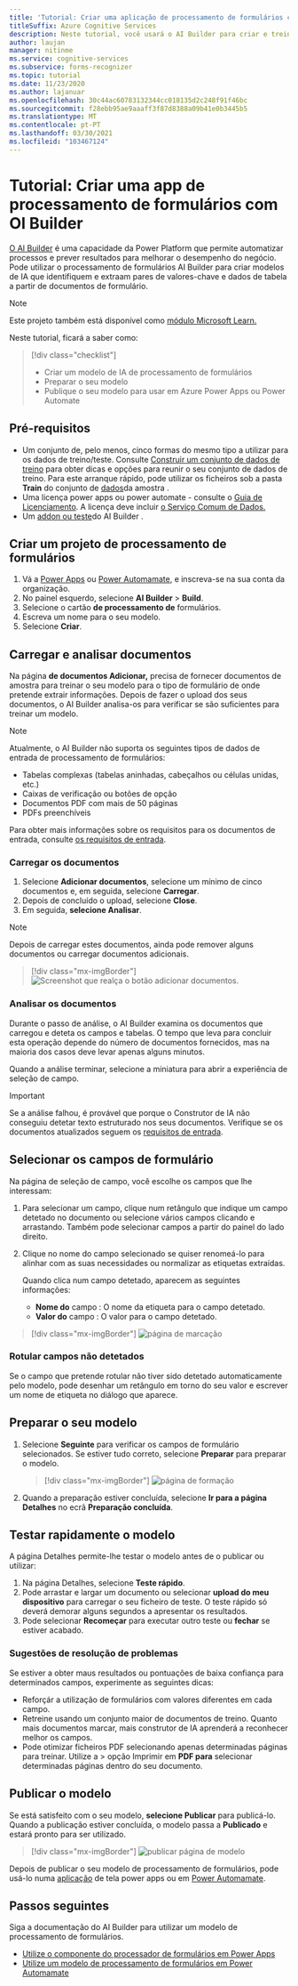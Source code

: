 ```yaml
---
title: 'Tutorial: Criar uma aplicação de processamento de formulários com AI Builder - Form Recogniser'
titleSuffix: Azure Cognitive Services
description: Neste tutorial, você usará o AI Builder para criar e treinar uma aplicação de processamento de formulários.
author: laujan
manager: nitinme
ms.service: cognitive-services
ms.subservice: forms-recognizer
ms.topic: tutorial
ms.date: 11/23/2020
ms.author: lajanuar
ms.openlocfilehash: 30c44ac60783132344cc018135d2c248f91f46bc
ms.sourcegitcommit: f28ebb95ae9aaaff3f87d8388a09b41e0b3445b5
ms.translationtype: MT
ms.contentlocale: pt-PT
ms.lasthandoff: 03/30/2021
ms.locfileid: "103467124"
---
```

# <a name="tutorial-create-a-form-processing-app-with-ai-builder"></a>Tutorial: Criar uma app de processamento de formulários com OI Builder

[O AI Builder](/ai-builder/overview) é uma capacidade da Power Platform que permite automatizar processos e prever resultados para melhorar o desempenho do negócio. Pode utilizar o processamento de formulários AI Builder para criar modelos de IA que identifiquem e extraam pares de valores-chave e dados de tabela a partir de documentos de formulário.

> [!NOTE]
> Este projeto também está disponível como [módulo Microsoft Learn.](/learn/modules/get-started-with-form-processing/)

Neste tutorial, ficará a saber como:

> [!div class="checklist"]
> * Criar um modelo de IA de processamento de formulários
> * Preparar o seu modelo
> * Publique o seu modelo para usar em Azure Power Apps ou Power Automate

## <a name="prerequisites"></a>Pré-requisitos

* Um conjunto de, pelo menos, cinco formas do mesmo tipo a utilizar para os dados de treino/teste. Consulte [Construir um conjunto de dados de treino](./build-training-data-set.md) para obter dicas e opções para reunir o seu conjunto de dados de treino. Para este arranque rápido, pode utilizar os ficheiros sob a pasta **Train** do conjunto de [dados](https://go.microsoft.com/fwlink/?linkid=2128080)da amostra .
* Uma licença power apps ou power automate - consulte o [Guia de Licenciamento](https://go.microsoft.com/fwlink/?linkid=2085130). A licença deve incluir [o Serviço Comum de Dados.](https://powerplatform.microsoft.com/common-data-service/)
* Um [addon ou teste](https://go.microsoft.com/fwlink/?LinkId=2113956&clcid=0x409)do AI Builder .


## <a name="create-a-form-processing-project"></a>Criar um projeto de processamento de formulários

1. Vá a [Power Apps](https://make.powerapps.com/) ou [Power Automamate](https://flow.microsoft.com/signin), e inscreva-se na sua conta da organização.
1. No painel esquerdo, selecione **AI Builder**  >  **Build**.
1. Selecione o cartão **de processamento de** formulários.
1. Escreva um nome para o seu modelo.
1. Selecione **Criar**.

## <a name="upload-and-analyze-documents"></a>Carregar e analisar documentos

Na página **de documentos Adicionar,** precisa de fornecer documentos de amostra para treinar o seu modelo para o tipo de formulário de onde pretende extrair informações. Depois de fazer o upload dos seus documentos, o AI Builder analisa-os para verificar se são suficientes para treinar um modelo.

> [!NOTE]
> Atualmente, o AI Builder não suporta os seguintes tipos de dados de entrada de processamento de formulários:
>
> - Tabelas complexas (tabelas aninhadas, cabeçalhos ou células unidas, etc.)
> - Caixas de verificação ou botões de opção
> - Documentos PDF com mais de 50 páginas
> - PDFs preenchíveis
>
> Para obter mais informações sobre os requisitos para os documentos de entrada, consulte [os requisitos de entrada](./overview.md#input-requirements).

### <a name="upload-your-documents"></a>Carregar os documentos

1. Selecione **Adicionar documentos**, selecione um mínimo de cinco documentos e, em seguida, selecione **Carregar**.
1. Depois de concluído o upload, selecione **Close**.
1. Em seguida, **selecione Analisar**.

> [!NOTE] 
> Depois de carregar estes documentos, ainda pode remover alguns documentos ou carregar documentos adicionais.

> [!div class="mx-imgBorder"]
> ![Screenshot que realça o botão adicionar documentos.](./media/tutorial-ai-builder/add-documents-page.png)

### <a name="analyze-your-documents"></a>Analisar os documentos

Durante o passo de análise, o AI Builder examina os documentos que carregou e deteta os campos e tabelas. O tempo que leva para concluir esta operação depende do número de documentos fornecidos, mas na maioria dos casos deve levar apenas alguns minutos.

Quando a análise terminar, selecione a miniatura para abrir a experiência de seleção de campo.

> [!IMPORTANT]
> Se a análise falhou, é provável que porque o Construtor de IA não conseguiu detetar texto estruturado nos seus documentos. Verifique se os documentos atualizados seguem os [requisitos de entrada](./overview.md#input-requirements).

## <a name="select-your-form-fields"></a>Selecionar os campos de formulário

Na página de seleção de campo, você escolhe os campos que lhe interessam:

1. Para selecionar um campo, clique num retângulo que indique um campo detetado no documento ou selecione vários campos clicando e arrastando. Também pode selecionar campos a partir do painel do lado direito.
1. Clique no nome do campo selecionado se quiser renomeá-lo para alinhar com as suas necessidades ou normalizar as etiquetas extraídas.

    Quando clica num campo detetado, aparecem as seguintes informações:

    - **Nome do** campo : O nome da etiqueta para o campo detetado.
    - **Valor do** campo : O valor para o campo detetado.

> [!div class="mx-imgBorder"]
> ![página de marcação](./media/tutorial-ai-builder/select-fields-page.png)

### <a name="label-undetected-fields"></a>Rotular campos não detetados

Se o campo que pretende rotular não tiver sido detetado automaticamente pelo modelo, pode desenhar um retângulo em torno do seu valor e escrever um nome de etiqueta no diálogo que aparece.

## <a name="train-your-model"></a>Preparar o seu modelo

1. Selecione **Seguinte** para verificar os campos de formulário selecionados. Se estiver tudo correto, selecione **Preparar** para preparar o modelo.

    > [!div class="mx-imgBorder"]
    > ![página de formação](./media/tutorial-ai-builder/summary-train-page.png)
1. Quando a preparação estiver concluída, selecione **Ir para a página Detalhes** no ecrã **Preparação concluída**.
## <a name="quick-test-your-model"></a>Testar rapidamente o modelo

A página Detalhes permite-lhe testar o modelo antes de o publicar ou utilizar:

1. Na página Detalhes, selecione **Teste rápido**.
2. Pode arrastar e largar um documento ou selecionar **upload do meu dispositivo** para carregar o seu ficheiro de teste. O teste rápido só deverá demorar alguns segundos a apresentar os resultados.
3. Pode selecionar **Recomeçar** para executar outro teste ou **fechar** se estiver acabado.

### <a name="troubleshooting-tips"></a>Sugestões de resolução de problemas

Se estiver a obter maus resultados ou pontuações de baixa confiança para determinados campos, experimente as seguintes dicas:

- Reforçár a utilização de formulários com valores diferentes em cada campo.
- Retreine usando um conjunto maior de documentos de treino. Quanto mais documentos marcar, mais construtor de IA aprenderá a reconhecer melhor os campos.
- Pode otimizar ficheiros PDF selecionando apenas determinadas páginas para treinar. Utilize a  >  opção Imprimir em **PDF para** selecionar determinadas páginas dentro do seu documento.

## <a name="publish-your-model"></a>Publicar o modelo

Se está satisfeito com o seu modelo, **selecione Publicar**  para publicá-lo. Quando a publicação estiver concluída, o modelo passa a **Publicado** e estará pronto para ser utilizado.

> [!div class="mx-imgBorder"]
> ![publicar página de modelo](./media/tutorial-ai-builder/model-page.png)

Depois de publicar o seu modelo de processamento de formulários, pode usá-lo numa [aplicação](/ai-builder/form-processor-component-in-powerapps) de tela power apps ou em [Power Automamate](/ai-builder/form-processing-model-in-flow).

## <a name="next-steps"></a>Passos seguintes

Siga a documentação do AI Builder para utilizar um modelo de processamento de formulários.

* [Utilize o componente do processador de formulários em Power Apps](/ai-builder/form-processor-component-in-powerapps)
* [Utilize um modelo de processamento de formulários em Power Automamate](/ai-builder/form-processing-model-in-flow)